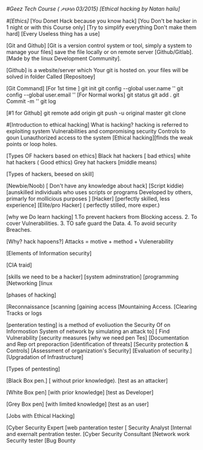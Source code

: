 *#Geez Tech Course ( ታህሳስ 03/2015) [Ethical hacking by Natan hailu]*

*#[Ethics]*
 [You Donet Hack because you know hack]
[You Don't be hacker in 1 night or with this
Course only] 
[Try to simplify everything Don't make them hard]
[Every Useless thing has a use]

[Git and Github]
[Git is a version control system or tool, simply a system to manage your files] save the file locally or on remote server [Github/Gitlab].[Made by the linux Development Community].

[Github] 
is a website/server which Your git is hosted on. your files will be solved in folder Called [Repositoey]

[Git Command]
[For 1st time ] git init
                           git config --global user.name '<github account user name>'
                            git config --global user.email '<github account email>' 
[For Normal works]
                              git status
                              git add .
                              git Commit -m '<Your Comment>'
                              git log

[#1 for Github] 
                     git remote add origin <repository url>
                     git push -u original master
                     git clone <your project link>

#[Introduction to ethical hacking]
What is hacking? 
hacking is referred to exploiting system Vulnerabilities and compromising security Controls to goun Lunauthorized access to the system [Ethical hacking][flnds the weak points or loop holes.
 
 
 [Types OF hackers based on ethics]
Black hat hackers [ bad ethics]
white hat hackers ( Good ethics)
Grey hat hackers [middle means)

[Types of hackers, beesed on skill]

[Newbie/Noob) [ Don't have any knowledge about hack]
[Script kiddie) [aunskilled individuals who uses scripts or programs Developed by others, primarly for mollicious purposes ]
[Hacker] [perfectly skilled, less experience]
[Elite/pro Hacker] ( perfectly stilled, more exper.)

[why we Do learn hacking] 
1.To prevent hackers from Blocking access.
2. To cover Vulnerabilities.
3. TO safe guard the Data.
4. To avoid security Breaches.

[Why? hack hapoens?] 
 Attacks = motive + method + Vulenerability

[Elements of Information security]

[CIA traid]

[skills we need to be a hacker]
[system adminstration]
[programming
[Networking
[linux
 
[phases of hacking]

[Reconnaissance
[scanning
[gaining access 
[Mountaining Access.
[Clearing Tracks or logs

 [penteration testing]
is a method of evoliuotion the Security Of on Informostion System of network by simulating an attack to] [ Find Vulnerability
                                                                                                         [security measures
[why we need pen Tes]                                                                                    [Documentation and Rep ort preporaction
[identification of threats]
[Security protection & Controls]
[Assessment of organization's Security]
[Evaluation of security.]
[Upgradation of Infrastructure]

[Types of pentesting] 
 
 [Black Box pen.] [ without prior knowledge).
                   [test as an attacker]

[White Box pen] [with prior knowledge]
                  [test as Developer]

[Grey Box pen] [with limited knowledge]
                  [test as an user]


[Jobs with Ethical Hacking] 
 
 [Cyber Security Expert 
 [web panteration tester
 [ Security Analyst
[Internal and exernalt pentration tester.
[Cyber Security Consultant
 [Network work Security tester
[Bug Bounty
